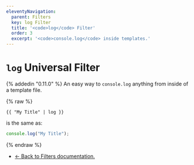 ```yaml
---
eleventyNavigation:
  parent: Filters
  key: log Filter
  title: '<code>log</code> Filter'
  order: 3
  excerpt: '<code>console.log</code> inside templates.'
---
```

# `log` Universal Filter

{% addedin "0.11.0" %} An easy way to <code>console.log</code> anything from inside of a template file.

{% raw %}
```
{{ "My Title" | log }}
```

is the same as:

```js
console.log("My Title");
```
{% endraw %}

* [← Back to Filters documentation.](/docs/filters/)
